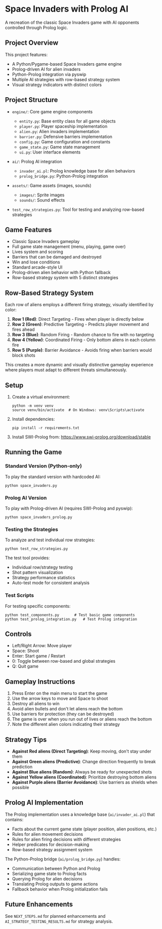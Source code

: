 # Space Invaders with Prolog AI

A recreation of the classic Space Invaders game with AI opponents controlled through Prolog logic.

## Project Overview

This project features:
- A Python/Pygame-based Space Invaders game engine
- Prolog-driven AI for alien invaders
- Python-Prolog integration via pyswip
- Multiple AI strategies with row-based strategy system
- Visual strategy indicators with distinct colors

## Project Structure

- `engine/`: Core game engine components
  - `entity.py`: Base entity class for all game objects
  - `player.py`: Player spaceship implementation
  - `alien.py`: Alien invaders implementation
  - `barrier.py`: Defensive barriers implementation
  - `config.py`: Game configuration and constants
  - `game_state.py`: Game state management
  - `ui.py`: User interface elements
  
- `ai/`: Prolog AI integration
  - `invader_ai.pl`: Prolog knowledge base for alien behaviors
  - `prolog_bridge.py`: Python-Prolog integration
  
- `assets/`: Game assets (images, sounds)
  - `images/`: Sprite images
  - `sounds/`: Sound effects

- `test_row_strategies.py`: Tool for testing and analyzing row-based strategies

## Game Features

- Classic Space Invaders gameplay
- Full game state management (menu, playing, game over)
- Lives system and scoring
- Barriers that can be damaged and destroyed
- Win and lose conditions
- Standard arcade-style UI
- Prolog-driven alien behavior with Python fallback
- Row-based strategy system with 5 distinct strategies

## Row-Based Strategy System

Each row of aliens employs a different firing strategy, visually identified by color:

1. **Row 1 (Red)**: Direct Targeting - Fires when player is directly below
2. **Row 2 (Green)**: Predictive Targeting - Predicts player movement and fires ahead
3. **Row 3 (Blue)**: Random Firing - Random chance to fire with no targeting
4. **Row 4 (Yellow)**: Coordinated Firing - Only bottom aliens in each column fire
5. **Row 5 (Purple)**: Barrier Avoidance - Avoids firing when barriers would block shots

This creates a more dynamic and visually distinctive gameplay experience where players must adapt to different threats simultaneously.

## Setup

1. Create a virtual environment:
   ```
   python -m venv venv
   source venv/bin/activate  # On Windows: venv\Scripts\activate
   ```

2. Install dependencies:
   ```
   pip install -r requirements.txt
   ```

3. Install SWI-Prolog from: https://www.swi-prolog.org/download/stable

## Running the Game

### Standard Version (Python-only)
To play the standard version with hardcoded AI:
```
python space_invaders.py
```

### Prolog AI Version
To play with Prolog-driven AI (requires SWI-Prolog and pyswip):
```
python space_invaders_prolog.py
```

### Testing the Strategies
To analyze and test individual row strategies:
```
python test_row_strategies.py
```

The test tool provides:
- Individual row/strategy testing
- Shot pattern visualization
- Strategy performance statistics
- Auto-test mode for consistent analysis

### Test Scripts
For testing specific components:
```
python test_components.py       # Test basic game components
python test_prolog_integration.py   # Test Prolog integration
```

## Controls
- Left/Right Arrow: Move player
- Space: Shoot
- Enter: Start game / Restart
- 0: Toggle between row-based and global strategies
- Q: Quit game

## Gameplay Instructions

1. Press Enter on the main menu to start the game
2. Use the arrow keys to move and Space to shoot
3. Destroy all aliens to win
4. Avoid alien bullets and don't let aliens reach the bottom
5. Use barriers for protection (they can be destroyed)
6. The game is over when you run out of lives or aliens reach the bottom
7. Note the different alien colors indicating their strategy

## Strategy Tips

- **Against Red aliens (Direct Targeting)**: Keep moving, don't stay under them
- **Against Green aliens (Predictive)**: Change direction frequently to break prediction
- **Against Blue aliens (Random)**: Always be ready for unexpected shots
- **Against Yellow aliens (Coordinated)**: Prioritize destroying bottom aliens
- **Against Purple aliens (Barrier Avoidance)**: Use barriers as shields when possible

## Prolog AI Implementation

The Prolog implementation uses a knowledge base (`ai/invader_ai.pl`) that contains:
- Facts about the current game state (player position, alien positions, etc.)
- Rules for alien movement decisions
- Rules for alien firing decisions with different strategies
- Helper predicates for decision-making
- Row-based strategy assignment system

The Python-Prolog bridge (`ai/prolog_bridge.py`) handles:
- Communication between Python and Prolog
- Serializing game state to Prolog facts
- Querying Prolog for alien decisions
- Translating Prolog outputs to game actions
- Fallback behavior when Prolog initialization fails

## Future Enhancements

See `NEXT_STEPS.md` for planned enhancements and `AI_STRATEGY_TESTING_RESULTS.md` for strategy analysis.